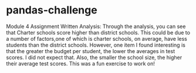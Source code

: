 # pandas-challenge
Module 4 Assignment
Written Analysis: Through the analysis, you can see that Charter schools score higher than district schools. This could be due to a number of factors,one of which is charter schools, on average, have less students than the district schools.  However, one item I found interesting is that the greater the budget per student, the lower the averages in test scores. I did not expect that. Also, the smaller the school size, the higher their average test scores.
This was a fun exercise to work on!
